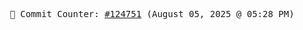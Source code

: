 <p align="center">
    <samp>
        📮 Commit Counter: <a href="https://github.com/Javascript-void0/Javascript-void0/commits/main">#124751</a> (August 05, 2025 @ 05:28 PM)
    </samp>
</p>